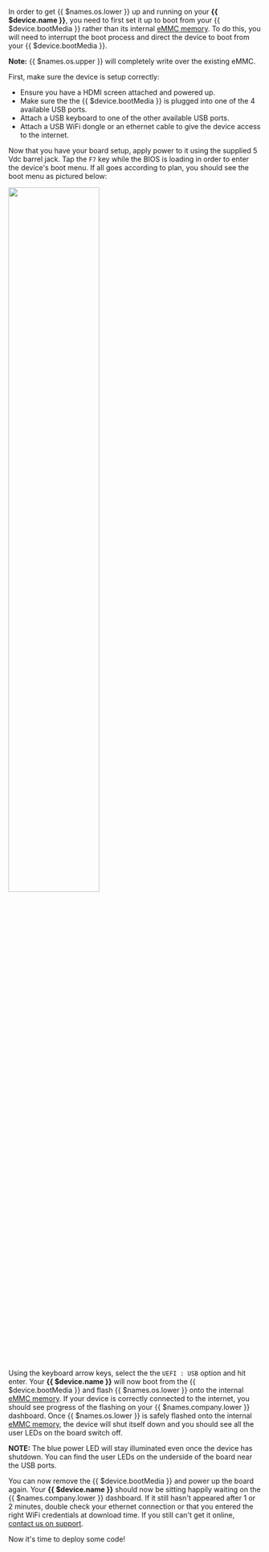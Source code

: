In order to get {{ $names.os.lower }} up and running on your **{{ $device.name }}**, you need to first set it up to boot from your {{ $device.bootMedia }} rather than its
internal [eMMC memory][emmc-link]. To do this, you will need to interrupt the boot process and direct the device to boot from your {{ $device.bootMedia }}.

__Note:__ {{ $names.os.upper }} will completely write over the existing eMMC.

First, make sure the device is setup correctly:
- Ensure you have a HDMI screen attached and powered up.
- Make sure the the {{ $device.bootMedia }} is plugged into one of the 4 available USB ports.
- Attach a USB keyboard to one of the other available USB ports.
- Attach a USB WiFi dongle or an ethernet cable to give the device access to the internet.

Now that you have your board setup, apply power to it using the supplied 5 Vdc barrel jack. Tap the `F7` key while the BIOS is loading in order to enter the device's boot menu. If all goes according to plan, you should see the boot menu as pictured below:

<img src="/img/up-board/up-board-uefi-selection.jpg" width="60%">

Using the keyboard arrow keys, select the the `UEFI : USB` option and hit enter. Your **{{ $device.name }}** will now boot from the {{ $device.bootMedia }} and flash {{ $names.os.lower }} onto the internal [eMMC memory][emmc-link]. If your device is correctly connected to the internet, you should see progress of the flashing on your {{ $names.company.lower }} dashboard. Once {{ $names.os.lower }} is safely flashed onto the internal [eMMC memory][emmc-link], the device will shut itself down and you should see all the user LEDs on the board switch off.

__NOTE:__ The blue power LED will stay illuminated even once the device has shutdown. You can find the user LEDs on the underside of the board near the USB ports.

You can now remove the {{ $device.bootMedia }} and power up the board again. Your **{{ $device.name }}** should now be sitting happily waiting on the {{ $names.company.lower }} dashboard. If it still hasn't appeared after 1 or 2 minutes, double check your ethernet connection or that you entered the right WiFi credentials at download time. If you still can't get it online, [contact us on support](/support/).

Now it's time to deploy some code!

[emmc-link]:http://www.datalight.com/solutions/technologies/emmc/what-is-emmc
